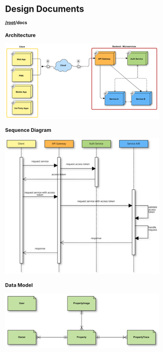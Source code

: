 # Design Documents
**[/root](/README.md)/docs**

### Architecture

[![Architecture](/docs/architecture_simple.png "Million and Up Architecture")](/docs/architecture/README.md)

### Sequence Diagram

![Sequence Diagram](/docs/sequence_diagram.png "Million and Up Sequence Diagram")

### Data Model

[![Data Model](/docs/data_model_simple.png "Million and Up Data Model")](/docs/data_model/README.md)
